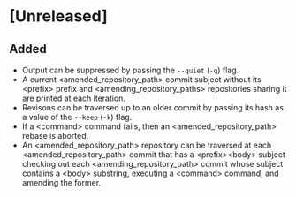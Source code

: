 # [Unreleased]

## Added

- Output can be suppressed by passing the `--quiet` (`-q`) flag.
- A current \<amended\_repository\_path\> commit subject
without its \<prefix\> prefix
and \<amending\_repository\_paths\> repositories
sharing it are printed
at each iteration.
- Revisons can be traversed up to an older commit
by passing its hash as a value of the `--keep` (`-k`) flag.
- If a \<command\> command fails,
then an \<amended\_repository\_path\> rebase is aborted.
- An \<amended\_repository\_path\> repository can be traversed
at each \<amended\_repository\_path\> commit
that has a \<prefix\>\<body\> subject
checking out each \<amending\_repository\_path\> commit
whose subject contains a \<body\> substring,
executing a \<command\> command, and amending the former.
